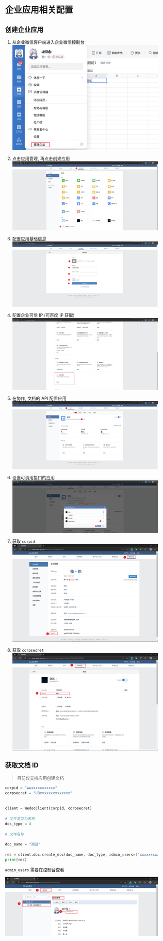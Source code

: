 # 企业应用相关配置

## 创建企业应用


1. 从企业微信客户端进入企业微信控制台
![](./imgs/Snipaste_2023-01-17_00-28-05.png)

2. 点击应用管理, 再点击创建应用
![](./imgs/Snipaste_2023-01-17_00-32-39.png)

3. 配置应用基础信息
![](./imgs/Snipaste_2023-01-17_00-34-47.png)

4. 配置企业可信 IP (可百度 IP 获取)
![](./imgs/Snipaste_2023-01-17_00-36-35.png)

5. 在协作, 文档的 API 配置应用
![](./imgs/Snipaste_2023-01-17_00-38-20.png)

6. 设置可调用接口的应用
![](./imgs/Snipaste_2023-01-17_00-40-12.png)

7. 获取 `corpid`
![](./imgs/Snipaste_2023-02-28_15-38-54.png)


8. 获取 `corpsecret`
![](./imgs/Snipaste_2023-02-28_15-39-43.png)


## 获取文档 ID

> 目前仅支持应用创建文档

```python
corpid = "wwxxxxxxxxxxx"
corpsecret = "U8xxxxxxxxxxxxxx"


client = WedocClient(corpid, corpsecret)

# 文件类型为表格
doc_type = 4

# 文件名称

doc_name = "测试"

res = client.doc.create_doc(doc_name, doc_type, admin_users=["xxxxxxxxx"])
print(res)

```

`admin_users` 需要在控制台查看

![](./imgs/Snipaste_2023-02-28_15-45-15.png)
